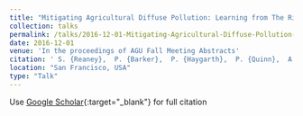 ```yaml
---
title: "Mitigating Agricultural Diffuse Pollution: Learning from The River Eden Demonstration Test Catchment Experiments"
collection: talks
permalink: /talks/2016-12-01-Mitigating-Agricultural-Diffuse-Pollution-Learning-from-The-River-Eden-Demonstration-Test-Catchment-Experiments
date: 2016-12-01
venue: 'In the proceedings of AGU Fall Meeting Abstracts'
citation: ' S. {Reaney},  P. {Barker},  P. {Haygarth},  P. {Quinn},  A. {Aftab},  N. {Barber},  S. {Burke},  W. {Cleasby},  J. {Jonczyk},  G. {Owen}, &quot;Mitigating Agricultural Diffuse Pollution: Learning from The River Eden Demonstration Test Catchment Experiments.&quot; In the proceedings of AGU Fall Meeting Abstracts, 2016.'
location: "San Francisco, USA"
type: "Talk"
---
```

Use [Google Scholar](https://scholar.google.com/scholar?q=Mitigating+Agricultural+Diffuse+Pollution:+Learning+from+The+River+Eden+Demonstration+Test+Catchment+Experiments){:target="_blank"} for full citation
